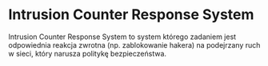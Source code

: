 # Intrusion Counter Response System
Intrusion Counter Response System to system którego zadaniem jest odpowiednia reakcja zwrotna (np. zablokowanie hakera) na podejrzany ruch w sieci, który narusza politykę bezpieczeństwa.